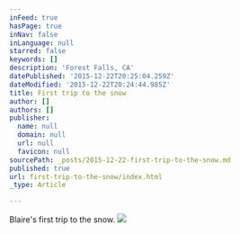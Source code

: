 ```yaml
---
inFeed: true
hasPage: true
inNav: false
inLanguage: null
starred: false
keywords: []
description: 'Forest Falls, CA'
datePublished: '2015-12-22T20:25:04.259Z'
dateModified: '2015-12-22T20:24:44.985Z'
title: First trip to the snow
author: []
authors: []
publisher:
  name: null
  domain: null
  url: null
  favicon: null
sourcePath: _posts/2015-12-22-first-trip-to-the-snow.md
published: true
url: first-trip-to-the-snow/index.html
_type: Article

---
```

Blaire's first trip to the snow.
![](https://the-grid-user-content.s3-us-west-2.amazonaws.com/4450b764-b5a0-464e-9f0b-36c6790c5c85.jpg)